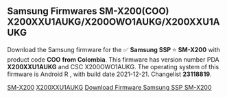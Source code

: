 <h2>Samsung Firmwares SM-X200(COO) X200XXU1AUKG/X200OWO1AUKG/X200XXU1AUKG</h2>
Download the Samsung firmware for the ✅ <strong>Samsung SSP </strong> ⭐ <strong>SM-X200</strong> with product code <strong>COO</strong> <strong> from Colombia</strong>. This firmware has version number PDA <strong>X200XXU1AUKG</strong> and CSC X200OWO1AUKG. The operating system of this firmware is Android R , with build date 2021-12-21. Changelist <strong>23118819</strong>.

[SM-X200](https://samfirm.shop/samsung/model/SM-X200)
[X200XXU1AUKG](https://samfirm.shop/samsung/pda/X200XXU1AUKG)
[Download Firmware Samsung SSP SM-X200](https://samfirm.shop/samsung/firmware/485279)
